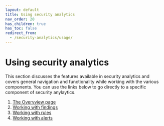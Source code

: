 ```yaml
---
layout: default
title: Using security analytics
nav_order: 20
has_children: true
has_toc: false
redirect_from:
  - /security-analytics/usage/
---
```


# Using security analytics

This section discusses the features available in security analytics and covers general navigation and functionality while working with the various components. You can use the links below to go directly to a specific component of security anylaytics.

1. [The Overvview page]({{site.url}}{{site.baseurl}}/_security-analytics/usage/overview.md/)
1. [Working with findings]({{site.url}}{{site.baseurl}}/_security-analytics/usage/findings.md/)
1. [Working with rules]({{site.url}}{{site.baseurl}}/_security-analytics/usage/rules.md/)
1. [Working with alerts]({{site.url}}{{site.baseurl}}/_security-analytics/usage/alerts.md/)

